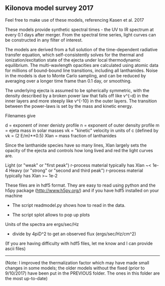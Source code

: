 Kilonova model survey 2017
---------------------------
Feel free to make use of these models, referencing Kasen et al. 2017

These models provide synthetic spectral times - the UV to IR spectrum at every 0.1 days after merger.
From the spectral time series, light curves can be constructed in any filter of interest.

The models are derived from a full solution of the time-dependent radiative
transfer equation, which self-consistently solves for the thermal and ionization/excitation
state of the ejecta under local thermodynamic equilibrium. The multi-wavlength opacities
are calculated using atomic data for millions of bound-bound line transitions, including
all lanthanides. Noise in the models is due to Monte Carlo sampling, and can be reduced by averaging
over a longer time frame than 0.1 day, or smoothing.

The underlying ejecta is assumed to be spherically symmetric, with the density described by a
broken power law that falls off like v^{-d} in the inner layers and more
steeply like v^{-10} in the outer layers. The transition between the power-laws
is set by the mass and kinetic energy.

Filenames give

d    = exponent of inner denisty profile
n    = exponent of outer density profile
m    = ejeta mass in solar masses
vk   = "kinetic" velocity in units of c (defined by vk = (2 E/m)**0.5)
Xlan = mass fraction of lanthanides

Since the lanthanide species have so many lines,  Xlan largely sets the opacity of the ejecta
and controls how long lived and red the light curves are.

Light (or "weak" or "first peak") r-process material typically has Xlan ~< 1e-4
Heavy (or "strong" or "second and third peak") r-process material typically has Xlan >~ 1e-2

These files are in hdf5 format.  They are easy to read using
python and the h5py package (http://www.h5py.org/) and if you have hdf5
installed on your machine 

- The script readmodel.py shows how to read in the data.

- The script splot allows to pop up plots

Units of the spectra are ergs/sec/Hz
 - divide by 4piD^2 to get an observed flux (ergs/sec/Hz/cm^2)

(If you are having difficulty with hdf5 files, let me know and I can provide ascii files)

----

(Note: I improved the thermalization factor which may have made small changes in some models;
the older models without the fixed (prior to 9/10/2017) have been put in the PREVIOUS folder.
The ones in this folder are the most up-to-date)





